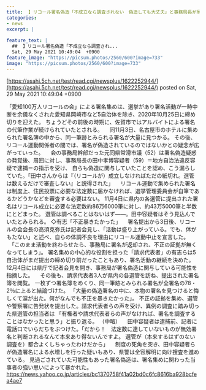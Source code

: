 ```yaml
---
title:  】リコール署名偽造「不成立なら調査されない　偽造しても大丈夫」と事務局長が周囲に説明　制度の死角狙いか  
categories:
- news
excerpt: |
  
feature_text: |
  ##  】リコール署名偽造「不成立なら調査され...
  Sat, 29 May 2021 10:49:04  +0900
feature_image: "https://picsum.photos/2560/600?image=733"
image: "https://picsum.photos/2560/600?image=733"
---
```


[https://asahi.5ch.net/test/read.cgi/newsplus/1622252944/](https://asahi.5ch.net/test/read.cgi/newsplus/1622252944/)
posted on Sat, 29 May 2021 10:49:04  +0900

<!--more-->

「愛知100万人リコールの会」による署名集めは、選挙があり署名活動が一時中断を余儀なくされた愛知県岡崎市など5自治体を除き、2020年10月25日に締め切りを迎えた。 ちょうどその前後の時期に、佐賀市ではアルバイトによる署名の代筆作業が続けられていたとされる。 　同11月3日、名古屋市のホテルに集められた署名簿の中から、同一筆跡とみられる署名が大量に見つかる。 その後、リコール運動関係者の間では、署名が偽造されているのではないかとの疑念が広がっていった。 　会の事務局幹部だった元同県常滑市議（52）は署名偽造疑惑の発覚後、周囲に対し、事務局長の田中孝博容疑者（59）＝地方自治法違反容疑で逮捕＝の指示を受け、 自らも偽造に関与していたことを認め、こう漏らしていた。「田中さんからは『（リコールが）成立しなければただの紙切れ。選管は数えるだけで審査しない』と説得された」 　リコール運動で集められた署名は制度上、住民投票に必要な法定数に届かなければ、選挙管理委員会が自筆であるかどうかなどを審査する必要はない。 11月4日に県内の各選管に提出された署名はリコール成立に必要な法定数約86万6000筆に対し、約43万5000筆と半数にとどまった。 選管は調べることはないはず——。田中容疑者はそう見込んでいたとみられる。 ◇有志「不正暴きたかった」 　署名提出から3日後、リコールの会会長の高須克弥氏は記者会見し、「活動は盛り上がっている。でも、体がもたない」と述べ、自らの体調不良を理由にリコール運動中止を宣言した。 　「このまま活動を終わらせたら、事務局に署名が返却され、不正の証拠が無くなってしまう」。 署名集めの中心的な役割を担った「請求代表者」の有志らは5自治体がまだ提出の締め切り前だったこともあり、署名活動の継続を決めた。 12月4日には県庁で記者会見を開き、事務局が署名偽造に関与している可能性を指摘した。 　その後も、請求代表者3人が県内の各選管を訪ね、提出された署名簿を閲覧。 一枚ずつ署名簿をめくり、同一筆跡とみられる署名が全署名の78・2％に上ると結論づけた。 「大量の偽造署名の中に、本物の署名を見つけると悔しくて涙が出た。何がなんでも不正を暴きたかった」。 不正の証拠を集め、選管や警察署に告発状を提出した。請求代表者らの声を受け、異例の調査に踏み切った県選管の担当者は 「有権者や請求代表者らの声がなければ、署名を調査することはなかったと思う」と振り返る。 （中略） 　田中容疑者は逮捕前、記者に電話口でいらだちをぶつけた。「だから！　法定数に達していないものが無効署名と判断されるなんて本来あり得ないんですよ。 選管が（本来するはずのない調査を）都合よくしちゃったわけだから」 　制度の死角を突き、田中容疑者らが偽造署名による水増しを行った疑いもあり、県警は全容解明に向け捜査を進めている。 見過ごされていた可能性もあった署名偽造は、署名集めに関わった当事者の強い思いによって暴かれた。 https://news.yahoo.co.jp/articles/bc1370758f41a02bd0c6fc8616ba928bcfea4ae7
